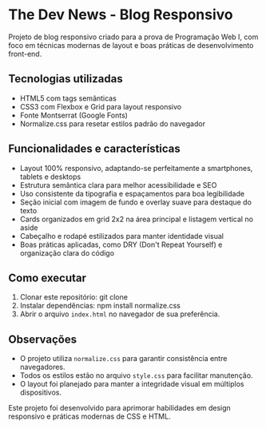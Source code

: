 # The Dev News - Blog Responsivo

Projeto de blog responsivo criado para a prova de Programação Web I, com foco em técnicas modernas de layout e boas práticas de desenvolvimento front-end.

## Tecnologias utilizadas

- HTML5 com tags semânticas
- CSS3 com Flexbox e Grid para layout responsivo
- Fonte Montserrat (Google Fonts)
- Normalize.css para resetar estilos padrão do navegador

## Funcionalidades e características

- Layout 100% responsivo, adaptando-se perfeitamente a smartphones, tablets e desktops
- Estrutura semântica clara para melhor acessibilidade e SEO
- Uso consistente da tipografia e espaçamentos para boa legibilidade
- Seção inicial com imagem de fundo e overlay suave para destaque do texto
- Cards organizados em grid 2x2 na área principal e listagem vertical no aside
- Cabeçalho e rodapé estilizados para manter identidade visual
- Boas práticas aplicadas, como DRY (Don't Repeat Yourself) e organização clara do código

## Como executar

1. Clonar este repositório: git clone <link-do-repositorio>
2. Instalar dependências: npm install normalize.css
3. Abrir o arquivo `index.html` no navegador de sua preferência.

## Observações

- O projeto utiliza `normalize.css` para garantir consistência entre navegadores.
- Todos os estilos estão no arquivo `style.css` para facilitar manutenção.
- O layout foi planejado para manter a integridade visual em múltiplos dispositivos.

Este projeto foi desenvolvido para aprimorar habilidades em design responsivo e práticas modernas de CSS e HTML.
